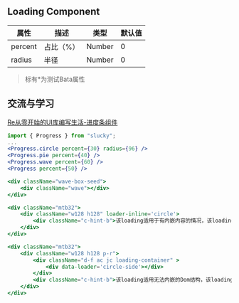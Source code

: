 <!--
 * @Description: In User Settings Edit
 * @Author: your name
 * @Date: 2019-09-09 20:24:14
 * @LastEditTime: 2019-10-06 16:48:31
 * @LastEditors: Please set LastEditors
 -->
## Loading Component

| 属性    | 描述      | 类型   | 默认值 |
| ------- | --------- | ------ | ------ |
| percent | 占比（%） | Number | 0      |
| radius  | 半径      | Number | 0      |

> 标有*为测试Bata属性

## 交流与学习

[Re从零开始的UI库编写生活-进度条组件](https://juejin.im/post/5d38223b6fb9a07ec956502d)

``` jsx
import { Progress } from "slucky";
...
<Progress.circle percent={30} radius={96} />
<Progress.pie percent={40} />
<Progress.wave percent={60} />
<Progress percent={50} />

<div className="wave-box-seed">
    <div className="wave"></div>
</div>

<div className="mtb32">
    <div className="w128 h128" loader-inline='circle'>
        <div className="c-hint-b">该loading适用于有内嵌内容的情况，该loading适用于有内嵌内容的情况，该loading适用于有内嵌内容的情况</div>
    </div>
</div>

<div className="mtb32">
    <div className="w128 h128 p-r">
        <div className="d-f ac jc loading-container" >
            <div data-loader='circle-side'></div>
        </div>
        <div className="c-hint-b">该loading适用无法内嵌的Dom结构，该loading适用无法内嵌的Dom结构，该loading适用无法内嵌的Dom结构</div>
    </div>
</div>
```
